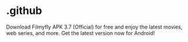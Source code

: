 # .github
Download Filmyfly APK 3.7 (Official) for free and enjoy the latest movies, web series, and more. Get the latest version now for Android!
